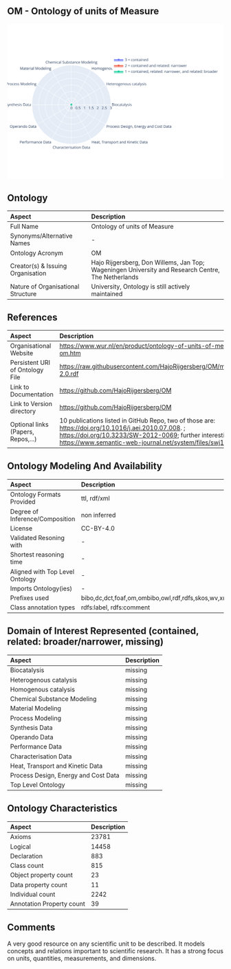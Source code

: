 ## OM - Ontology of units of Measure



 ![Radarplot for Domains of ontology OM](../radarplots/Radarplot_OM.svg) 


## Ontology
|Aspect |Description| 
 |:---|:---|
| Full Name | Ontology of units of Measure |
| Synonyms/Alternative Names | - |
| Ontology Acronym | OM |
| Creator(s) & Issuing Organisation | Hajo Rijgersberg, Don Willems, Jan Top; Wageningen University and Research Centre, The Netherlands |
| Nature of Organisational Structure | University, Ontology is still actively maintained |

## References
|Aspect |Description| 
 |:---|:---|
| Organisational Website | https://www.wur.nl/en/product/ontology-of-units-of-measure-om.htm |
| Persistent URI of Ontology File | https://raw.githubusercontent.com/HajoRijgersberg/OM/master/om-2.0.rdf |
| Link to Documentation | https://github.com/HajoRijgersberg/OM |
| Link to Version directory | https://github.com/HajoRijgersberg/OM |
| Optional links (Papers, Repos,...) | 10 publications listed in GitHub Repo, two of those are: https://doi.org/10.1016/j.aei.2010.07.008. ; https://doi.org/10.3233/SW-2012-0069; further interesting read: https://www.semantic-web-journal.net/system/files/swj1825.pdf |

## Ontology Modeling And Availability
|Aspect |Description| 
 |:---|:---|
| Ontology Formats Provided | ttl, rdf/xml |
| Degree of Inference/Composition | non inferred |
| License | CC-BY-4.0 |
| Validated Resoning with | - |
| Shortest reasoning time | - |
| Aligned with Top Level Ontology | - |
| Imports Ontology(ies) | - |
| Prefixes used | bibo,dc,dct,foaf,om,ombibo,owl,rdf,rdfs,skos,wv,xml,xsd |
| Class annotation types | rdfs:label, rdfs:comment |

## Domain of Interest Represented (contained, related: broader/narrower, missing)
|Aspect |Description| 
 |:---|:---|
| Biocatalysis | missing |
| Heterogenous catalysis | missing |
| Homogenous catalysis | missing |
| Chemical Substance Modeling | missing |
| Material Modeling | missing |
| Process Modeling | missing |
| Synthesis Data | missing |
| Operando Data | missing |
| Performance Data | missing |
| Characterisation Data | missing |
| Heat, Transport and Kinetic Data | missing |
| Process Design, Energy and Cost Data | missing |
| Top Level Ontology | missing |

## Ontology Characteristics
|Aspect |Description| 
 |:---|:---|
| Axioms | 23781 |
| Logical | 14458 |
| Declaration | 883 |
| Class count | 815 |
| Object property count | 23 |
| Data property count | 11 |
| Individual count | 2242 |
| Annotation Property count | 39 |

## Comments
A very good resource on any scientific unit to be described. It models concepts and relations important to scientific research. It has a strong focus on units, quantities, measurements, and dimensions.
